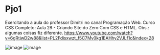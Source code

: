 # Pjo1
Exercitando a aula do professor Dimitri no canal Programação Web.
Curso CSS Completo: Aula 28 - Criando Site do Zero Com CSS e HTML.
Obs.: algumas coisas fiz diferente.
https://www.youtube.com/watch?v=6gRtjwD2w88&list=PL2Fdisxwzt_f5C7Mv0kg1EAHhy2VJLf1c&index=28

![image](https://user-images.githubusercontent.com/99774430/173075107-1bf47817-25ba-4f9a-a8d1-235eb117c709.png)
![image](https://user-images.githubusercontent.com/99774430/173075205-3e54c558-0ec1-4d28-84fd-e0807a7bd5d4.png)

